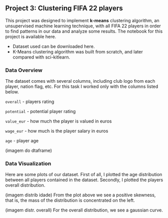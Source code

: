 ## Project 3: Clustering FIFA 22 players

This project was designed to implement **k-means** clustering algorithm, an unsupervised machine learning technique, with all FIFA 22 players in order to find patterns in our data and analyze some results. The notebook for this project is available here.

* Dataset used can be downloaded here.
* K-Means clustering algorithm was built from scratch, and later compared with sci-kitlearn.

### Data Overview

The dataset comes with several columns, including club logo from each player, nation flag, etc. For this task I worked only with the columns listed below.

`overall` - players rating 

`potential` - potential player rating

`value_eur` - how much the player is valued in euros

`wage_eur` - how much is the player salary in euros

`age` - player age

(imagem do dtaframe)

### Data Visualization

Here are some plots of our dataset. First of all, I plotted the age distribution between all players contained in the dataset. Secondly, I plotted the players overall distribution.

(imagem distrib idade)
From the plot above we see a positive skewness, that is, the mass of the distribution is concentrated on the left.

(imagem distr. overall)
For the overall distribution, we see a gaussian curve.

